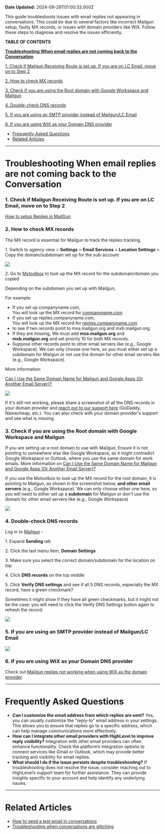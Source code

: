 **Date Updated:** 2024-09-28T01:00:32.000Z

This guide troubleshoots issues with email replies not appearing in conversations. This could be due to several factors like incorrect Mailgun setup, faulty MX records, or issues with domain providers like WIX. Follow these steps to diagnose and resolve the issues efficiently.
  
  
**TABLE OF CONTENTS**

[**Troubleshooting When email replies are not coming back to the Conversation**](#Troubleshooting-When-email-replies-are-not-coming-back-to-the-Conversation)

[1\. Check if Mailgun Receiving Route is set up. If you are on LC Email, move on to Step 2](#1.-Check-if-Mailgun-Receiving-Route-is-set-up.-If-you-are-on-LC-Email,-move-on-to-Step-2)

[2\. How to check MX records](#2.-How-to-check-MX-records)

[3\. Check if you are using the Root domain with Google Workspace and Mailgun](#3.-Check-if-you-are-using-the%C2%A0Root-domain-with-Google-Workspace-and-Mailgun)

[4\. Double-check DNS records](#%E2%80%8B%E2%80%8B%E2%80%8B%E2%80%8B4.-Double-check-DNS-records)

[5\. If you are using an SMTP provider instead of Mailgun/LC Email](#5.-If-you-are-using-an-SMTP-provider-instead-of-Mailgun/LC-Email)

[6\. If you are using WIX as your Domain DNS provider](#6.-If-you-are-using-WIX-as-your-Domain-DNS-provider)

* [Frequently Asked Questions](#Frequently-Asked-Questions)
* [Related Articles](#Related-Articles)

---

# **Troubleshooting When email replies are not coming back to the Conversation**

  
### **1\. Check if Mailgun Receiving Route is set up. If you are on LC Email, move on to Step 2**

[How to setup Replies in MailGun](https://help.gohighlevel.com/en/support/solutions/articles/48000987293)

  
### **2\. How to check MX records**

  
The MX record is essential for Mailgun to track the replies tracking. 

  
1\. Switch to agency view > **Settings** \> **Email Services** \> **Location Settings** \> Copy the domain/subdomain set up for the sub-account 
  
  
![](https://s3.amazonaws.com/cdn.freshdesk.com/data/helpdesk/attachments/production/155033710730/original/336fiUo3ihzu_yI4uP56rIgrHdF3mahwKA.jpg?1727465017)

  
2\. Go to [Mxtoolbox](https://mxtoolbox.com/) to look up the MX record for the subdomain/domain you copied

  
Depending on the subdomain you set up with Mailgun, 

For example:

* If you set up companyname.com,  
You will look up the MX record for [companyname.com](//companyname.com)
* If you set up replies.companyname.com,  
You will look up the MX record for [replies.companyname.com](//replies.companyname.com)
* to see if two records point to mxa.mailgun.org and mxb.mailgun.org.
* If they are missing, We must add **mxa.mailgun.org** and **mxb.mailgun.org** and set priority 10 for both MX records.
* Suppose other records point to other email servers like (e.g., Google Workspace). We can only choose one here, so you must either set up a subdomain for Mailgun or not use the domain for other email servers like (e.g., Google Workspace).  
    
More information:  
    
[Can I Use the Same Domain Name for Mailgun and Google Apps (Or Another Email Server)?](https://help.mailgun.com/hc/en-us/articles/203357040-Can-I-Use-the-Same-Domain-Name-for-Mailgun-and-for-Google-Apps-Or-Another-Email-Server-)

**![](https://s3.amazonaws.com/cdn.freshdesk.com/data/helpdesk/attachments/production/155033710796/original/FM2Sxy9BQzzbC3CnquDFbcq0gzPPlYBQZw.jpg?1727465126)**  

  
If it's still not working, please share a screenshot of all the DNS records in your domain provider and [reach out to our support here](https://help.gohighlevel.com/en/support/solutions/articles/48001204857) (GoDaddy, Namecheap, etc.). You can also check with your domain provider's support and see what is missing.

  
### **3\. Check if you are using the** **Root domain with Google Workspace and Mailgun**

If you are setting up a root domain to use with Mailgun, Ensure it is not pointing to somewhere else like Google Workspace, as it might contradict Google Workspace or Outlook, where you use the same domain for work emails. More information on [Can I Use the Same Domain Name for Mailgun and Google Apps (Or Another Email Server)?](https://help.mailgun.com/hc/en-us/articles/203357040-Can-I-Use-the-Same-Domain-Name-for-Mailgun-and-for-Google-Apps-Or-Another-Email-Server-) 

If you use the Mxtoolbox to look up the MX record for the root domain, it is pointing to Mailgun, as shown in the screenshot below, **and other email servers** (e.g., Google Workspace). We can only choose either one here, so you will need to either set up a **subdomain** for Mailgun or don't use the domain for other email servers like (e.g., Google Workspace)

![](https://s3.amazonaws.com/cdn.freshdesk.com/data/helpdesk/attachments/production/155033710845/original/rGC1BTGGbHk5MNi82nlWRVyA9Di8s7ocRA.jpg?1727465286)

  
### **4\. Double-check DNS records**

  
Log in to [Mailgun](https://login.mailgun.com/login/) \- 

1\. Expand **Sending** tab

2\. Click the last menu item, **Domain Settings**

3\. Make sure you select the correct domain/subdomain for the location on top

4\. Click **DNS records** on the top middle

5\. Click **Verify DNS settings** and see if all 5 DNS records, especially the MX record, have a green checkmark?

Sometimes it might show if they have all green checkmarks, but it might not be the case; you will need to click the Verify DNS Settings button again to refresh the record: 

**![](https://s3.amazonaws.com/cdn.freshdesk.com/data/helpdesk/attachments/production/155033710882/original/n5TrO-ghOMdCcUoKy1eLVCyu09YJz5OnAA.jpg?1727465373)**  

### **5\. If you are using an SMTP provider instead of Mailgun/LC Email**

  
**![](https://s3.amazonaws.com/cdn.freshdesk.com/data/helpdesk/attachments/production/48283738240/original/iuhABh85E9KeBQj_tREvrShtALdHnMmXAA.png?1677272715)**

### **6\. If you are using WIX as your Domain DNS provider**

Check out [Mailgun replies not working when using WIX as the domain provider](https://help.gohighlevel.com/support/solutions/articles/48001188738-mailgun-replies-not-working-when-using-wix-as-the-domain-provider).

  
---

# **Frequently Asked Questions**

* **Can I customize the email address from which replies are sent?** Yes, you can usually customize the "reply-to" email address in your settings. This allows you to ensure that replies go to a specific address, which can help manage communications more effectively.
* **How can I integrate other email providers with HighLevel to improve reply visibility?** Integration with other email providers can often enhance functionality. Check the platform’s integration options to connect services like Gmail or Outlook, which may provide better tracking and visibility for email replies.
* **What should I do if the issue persists despite troubleshooting?** If troubleshooting does not resolve the issue, consider reaching out to HighLevel’s support team for further assistance. They can provide insights specific to your account and help identify any underlying issues.

---

# **Related Articles**

* [](https://help.gohighlevel.com/en/support/solutions/articles/155000002369)[How to send a test email in conversations](https://help.gohighlevel.com/support/solutions/articles/48001208887-how-to-send-a-test-email-in-the-conversation)
* [Troubleshooting when conversations are glitching ](https://help.gohighlevel.com/support/solutions/articles/48001184861-troubleshooting-when-conversations-are-glitching)
  
  